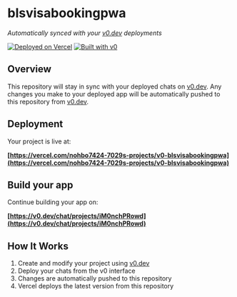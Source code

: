 # blsvisabookingpwa

*Automatically synced with your [v0.dev](https://v0.dev) deployments*

[![Deployed on Vercel](https://img.shields.io/badge/Deployed%20on-Vercel-black?style=for-the-badge&logo=vercel)](https://vercel.com/nohbo7424-7029s-projects/v0-blsvisabookingpwa)
[![Built with v0](https://img.shields.io/badge/Built%20with-v0.dev-black?style=for-the-badge)](https://v0.dev/chat/projects/iM0nchPRowd)

## Overview

This repository will stay in sync with your deployed chats on [v0.dev](https://v0.dev).
Any changes you make to your deployed app will be automatically pushed to this repository from [v0.dev](https://v0.dev).

## Deployment

Your project is live at:

**[https://vercel.com/nohbo7424-7029s-projects/v0-blsvisabookingpwa](https://vercel.com/nohbo7424-7029s-projects/v0-blsvisabookingpwa)**

## Build your app

Continue building your app on:

**[https://v0.dev/chat/projects/iM0nchPRowd](https://v0.dev/chat/projects/iM0nchPRowd)**

## How It Works

1. Create and modify your project using [v0.dev](https://v0.dev)
2. Deploy your chats from the v0 interface
3. Changes are automatically pushed to this repository
4. Vercel deploys the latest version from this repository